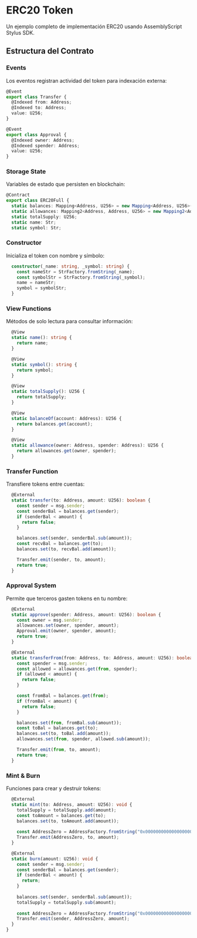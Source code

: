 # ERC20 Token

Un ejemplo completo de implementación ERC20 usando AssemblyScript Stylus SDK.

## Estructura del Contrato

### Events
Los eventos registran actividad del token para indexación externa:

```typescript
@Event
export class Transfer {
  @Indexed from: Address;
  @Indexed to: Address;
  value: U256;
}

@Event
export class Approval {
  @Indexed owner: Address;
  @Indexed spender: Address;
  value: U256;
}
```

### Storage State
Variables de estado que persisten en blockchain:

```typescript
@Contract
export class ERC20Full {
  static balances: Mapping<Address, U256> = new Mapping<Address, U256>();
  static allowances: Mapping2<Address, Address, U256> = new Mapping2<Address, Address, U256>();
  static totalSupply: U256;
  static name: Str;
  static symbol: Str;
```

### Constructor
Inicializa el token con nombre y símbolo:

```typescript
  constructor(_name: string, _symbol: string) {
    const nameStr = StrFactory.fromString(_name);
    const symbolStr = StrFactory.fromString(_symbol);
    name = nameStr;
    symbol = symbolStr;
  }
```

### View Functions
Métodos de solo lectura para consultar información:

```typescript
  @View
  static name(): string {
    return name;
  }

  @View
  static symbol(): string {
    return symbol;
  }

  @View
  static totalSupply(): U256 {
    return totalSupply;
  }

  @View
  static balanceOf(account: Address): U256 {
    return balances.get(account);
  }

  @View
  static allowance(owner: Address, spender: Address): U256 {
    return allowances.get(owner, spender);
  }
```

### Transfer Function
Transfiere tokens entre cuentas:

```typescript
  @External
  static transfer(to: Address, amount: U256): boolean {
    const sender = msg.sender;
    const senderBal = balances.get(sender);
    if (senderBal < amount) {
      return false;
    }

    balances.set(sender, senderBal.sub(amount));
    const recvBal = balances.get(to);
    balances.set(to, recvBal.add(amount));

    Transfer.emit(sender, to, amount);
    return true;
  }
```

### Approval System
Permite que terceros gasten tokens en tu nombre:

```typescript
  @External
  static approve(spender: Address, amount: U256): boolean {
    const owner = msg.sender;
    allowances.set(owner, spender, amount);
    Approval.emit(owner, spender, amount);
    return true;
  }

  @External
  static transferFrom(from: Address, to: Address, amount: U256): boolean {
    const spender = msg.sender;
    const allowed = allowances.get(from, spender);
    if (allowed < amount) {
      return false;
    }

    const fromBal = balances.get(from);
    if (fromBal < amount) {
      return false;
    }

    balances.set(from, fromBal.sub(amount));
    const toBal = balances.get(to);
    balances.set(to, toBal.add(amount));
    allowances.set(from, spender, allowed.sub(amount));

    Transfer.emit(from, to, amount);
    return true;
  }
```

### Mint & Burn
Funciones para crear y destruir tokens:

```typescript
  @External
  static mint(to: Address, amount: U256): void {
    totalSupply = totalSupply.add(amount);
    const toAmount = balances.get(to);
    balances.set(to, toAmount.add(amount));
    
    const AddressZero = AddressFactory.fromString("0x0000000000000000000000000000000000000000");
    Transfer.emit(AddressZero, to, amount);
  }

  @External
  static burn(amount: U256): void {
    const sender = msg.sender;
    const senderBal = balances.get(sender);
    if (senderBal < amount) {
      return;
    }
    
    balances.set(sender, senderBal.sub(amount));
    totalSupply = totalSupply.sub(amount);
    
    const AddressZero = AddressFactory.fromString("0x0000000000000000000000000000000000000000");
    Transfer.emit(sender, AddressZero, amount);
  }
} 